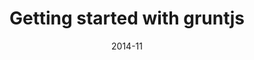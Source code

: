 ---
date: 2014-11
layout: post
slug: getting-started-with-gruntjs
title: Getting started with gruntjs
intro: An intro to gruntjs and how to setup a simple automation
header: jekyllJourney.png
categories:
- post
meta: An intro to gruntjs and how to setup a simple automation
---